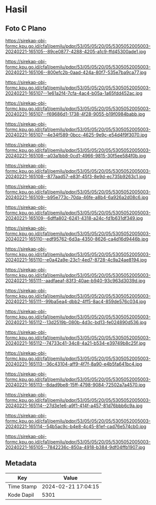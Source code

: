 # Hasil

## Foto C Plano

https://sirekap-obj-formc.kpu.go.id/cfa1/pemilu/pdpr/53/05/05/20/05/5305052005003-20240221-165105--89ce0877-4288-4205-a1c9-ffd45300ade1.jpg

https://sirekap-obj-formc.kpu.go.id/cfa1/pemilu/pdpr/53/05/05/20/05/5305052005003-20240221-165106--800efc2b-0aad-424a-80f7-535e7ba9ca77.jpg

https://sirekap-obj-formc.kpu.go.id/cfa1/pemilu/pdpr/53/05/05/20/05/5305052005003-20240221-165107--1e61a2f4-7cfa-4ac4-b05a-1a65fdd452ac.jpg

https://sirekap-obj-formc.kpu.go.id/cfa1/pemilu/pdpr/53/05/05/20/05/5305052005003-20240221-165107--f69686d1-1738-4f28-9055-b19f0984babb.jpg

https://sirekap-obj-formc.kpu.go.id/cfa1/pemilu/pdpr/53/05/05/20/05/5305052005003-20240221-165107--4e34f589-0bcc-4625-9e9c-e54d4f9f3070.jpg

https://sirekap-obj-formc.kpu.go.id/cfa1/pemilu/pdpr/53/05/05/20/05/5305052005003-20240221-165108--a03a1bb8-0cd1-4966-9815-30f5ee584f0b.jpg

https://sirekap-obj-formc.kpu.go.id/cfa1/pemilu/pdpr/53/05/05/20/05/5305052005003-20240221-165108--877aad57-e83f-45f3-8e9d-ec735b9263c1.jpg

https://sirekap-obj-formc.kpu.go.id/cfa1/pemilu/pdpr/53/05/05/20/05/5305052005003-20240221-165109--b95e773c-70da-46fe-a8b4-6a926a2d08c6.jpg

https://sirekap-obj-formc.kpu.go.id/cfa1/pemilu/pdpr/53/05/05/20/05/5305052005003-20240221-165109--6dffa802-6241-4318-a24c-fd1b631df349.jpg

https://sirekap-obj-formc.kpu.go.id/cfa1/pemilu/pdpr/53/05/05/20/05/5305052005003-20240221-165110--edf95762-6d3a-4350-8626-ca4d16d9446b.jpg

https://sirekap-obj-formc.kpu.go.id/cfa1/pemilu/pdpr/53/05/05/20/05/5305052005003-20240221-165110--e0a42a9e-23c1-4ed7-8728-4c9a24ae8194.jpg

https://sirekap-obj-formc.kpu.go.id/cfa1/pemilu/pdpr/53/05/05/20/05/5305052005003-20240221-165111--aadfaeaf-83f3-40ae-b940-93c963d3039d.jpg

https://sirekap-obj-formc.kpu.go.id/cfa1/pemilu/pdpr/53/05/05/20/05/5305052005003-20240221-165111--99ba5ea4-dbb2-4ff5-8ac4-859de576c034.jpg

https://sirekap-obj-formc.kpu.go.id/cfa1/pemilu/pdpr/53/05/05/20/05/5305052005003-20240221-165112--13d2519b-080b-4d3c-bd13-fe024890d536.jpg

https://sirekap-obj-formc.kpu.go.id/cfa1/pemilu/pdpr/53/05/05/20/05/5305052005003-20240221-165112--74733c41-34c8-4a21-b534-e39749b8c25f.jpg

https://sirekap-obj-formc.kpu.go.id/cfa1/pemilu/pdpr/53/05/05/20/05/5305052005003-20240221-165113--36c43104-aff9-4f7f-8a90-e4b5fa641bc4.jpg

https://sirekap-obj-formc.kpu.go.id/cfa1/pemilu/pdpr/53/05/05/20/05/5305052005003-20240221-165113--8dad9be8-15ff-4798-9084-72502a7a4570.jpg

https://sirekap-obj-formc.kpu.go.id/cfa1/pemilu/pdpr/53/05/05/20/05/5305052005003-20240221-165114--27d3e1e6-a9f1-414f-a457-81d76bbb6c9a.jpg

https://sirekap-obj-formc.kpu.go.id/cfa1/pemilu/pdpr/53/05/05/20/05/5305052005003-20240221-165114--54b5ac9c-b4e8-4c45-81ef-cad76e574cb0.jpg

https://sirekap-obj-formc.kpu.go.id/cfa1/pemilu/pdpr/53/05/05/20/05/5305052005003-20240221-165105--7842236c-850a-4918-b384-9df04ffb1907.jpg


## Metadata

| Key        | Value               |
| ---------- | ------------------- |
| Time Stamp | 2024-02-21 17:04:15 |
| Kode Dapil | 5301                |



